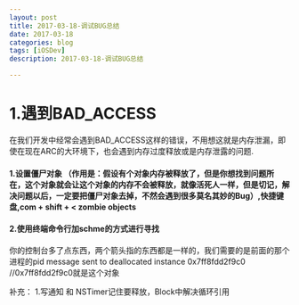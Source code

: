 ```yaml
---
layout: post
title: 2017-03-18-调试BUG总结
date: 2017-03-18
categories: blog
tags: [iOSDev]
description: 2017-03-18-调试BUG总结

---
```


# 1.遇到BAD_ACCESS

 在我们开发中经常会遇到BAD_ACCESS这样的错误，不用想这就是内存泄漏，即使在现在ARC的大环境下，也会遇到内存过度释放或是内存泄露的问题. 
 
####  1.设置僵尸对象 （作用是：假设有个对象内存被释放了，但是你想找到问题所在，这个对象就会让这个对象的内存不会被释放，就像活死人一样，但是切记，解决问题以后，一定要把僵尸对象去掉，不然会遇到很多莫名其妙的Bug）,快捷键盘,com + shift + < zombie objects

#### 2.使用终端命令行加schme的方式进行寻找
你的控制台多了点东西，两个箭头指的东西都是一样的，我们需要的是前面的那个进程的pid
message sent to deallocated instance 0x7ff8fdd2f9c0
//0x7ff8fdd2f9c0就是这个对象

补充：
1.写通知 和 NSTimer记住要释放，Block中解决循环引用

